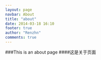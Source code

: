 ```yaml
---
layout: page
navbar: About
title: "about"
date: 2014-03-18 16:10
footer: true
author: "Renzhn"
comments: true
---
```


###This is an about page
####这是关于页面
